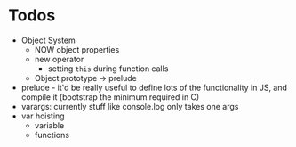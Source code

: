# Todos

- Object System
  - NOW object properties 
  - new operator
    - setting `this` during function calls
  - Object.prototype -> prelude
- prelude - it'd be really useful to define lots of the functionality in JS, and compile it (bootstrap the minimum required in C)
- varargs: currently stuff like console.log only takes one args
- var hoisting
  - variable
  - functions
